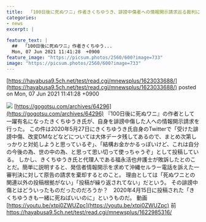```yaml
---
title:  「100日後に死ぬワニ」作者きくちゆうき、誹謗中傷者への情報開示請求巡る裁判に敗訴  ★2  
categories:
- news
excerpt: |
  
feature_text: |
  ##  「100日後に死ぬワニ」作者きくちゆう...
  Mon, 07 Jun 2021 11:41:28  +0900
feature_image: "https://picsum.photos/2560/600?image=733"
image: "https://picsum.photos/2560/600?image=733"
---
```


[https://hayabusa9.5ch.net/test/read.cgi/mnewsplus/1623033688/](https://hayabusa9.5ch.net/test/read.cgi/mnewsplus/1623033688/)
posted on Mon, 07 Jun 2021 11:41:28  +0900

<!--more-->

![](https://gogotsu.com/wp-content/uploads/2021/06/100wani_saiban02.jpg) [https://gogotsu.com/archives/64296](https://gogotsu.com/archives/64296) 『100日後に死ぬワニ』の作者として一躍有名になったきくちゆうき氏が、自身を誹謗中傷した人への情報開示請求を行った。 この件は2020年5月27日にきくちゆうき氏自身のTwitterで「受けた誹謗中傷、改変DMなどなどについては大体データ残してあるので、まとめ次第しっかりと対処しようと思っているぞ」、「結構お金かかるっぽいけど、これは自分の今後の為、世の中の為、と思って思い切って使っちゃうぞ」として投稿している。 しかし、きくちゆうき氏と代理人である福永活也弁護士が敗訴したとのことだ。簡単に説明すると、発信者情報開示を求めて沖縄セルラー電話を訴えた一審判決に対して原告の請求を棄却するとのこと。 理由としては「死ぬワニとの関連以外の投稿根拠がない」「投稿が繰り返されてない」だという。 その誹謗中傷とはどういったものだったのだろうか？　2020年4月15日に投稿された「きくちゆうきも一緒に死ねばいいのに」というものだ。 動画 [https://youtu.be/xtpi0ZWUZpc](https://youtu.be/xtpi0ZWUZpc) 前　https://hayabusa9.5ch.net/test/read.cgi/mnewsplus/1622985316/

